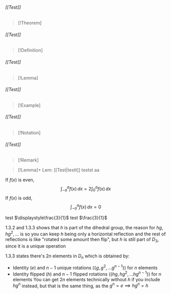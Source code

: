 ###### [[Test]]
> [!Theorem] 

###### [[Test]]
> [!Definition] 
###### [[Test]]
> [!Lemma]
###### [[Test]]
> [!Example]
###### [[Test]]
> [!Notation]
###### [[Test]]
> [!Remark]

> [!Lemma]+ Lem: [[Test|testt]]
> testst
aa


If $f(x)$ is even,
$$\int_{-a}^{a} f(x) \, dx = 2\int_{0}^{a} f(x) \, dx  $$
If $f(x)$ is odd,
$$\int_{-a}^{a} f(x) \, dx = 0  $$


test $\displaystyle\frac{3}{1}$
test $\frac{3}{1}$

1.3.2 and 1.3.3 shows that $h$ is part of the dihedral group, the reason for $hg, hg^{2},\dots$ is so you can keep $h$ being only a horizontal reflection and the rest of reflections is like "rotated some amount then flip", but $h$ is still part of $D_{3}$, since it is a unique operation

1.3.3 states there's $2n$ elements in $D_{n}$ which is obtained by:
- Identity ($e$) and $n-1$ unique rotations ($\{g,g^{2},\dots g^{n-1}\}$) for $n$ elements
- Identity flipped ($h$) and $n-1$ flipped rotations ($\{hg,hg^{2},\dots hg^{n-1}\}$) for $n$ elements
You can get $2n$ elements technically without $h$ if you include $hg^n$ instead, but that is the same thing, as the $g^n=e\implies hg^n=h$